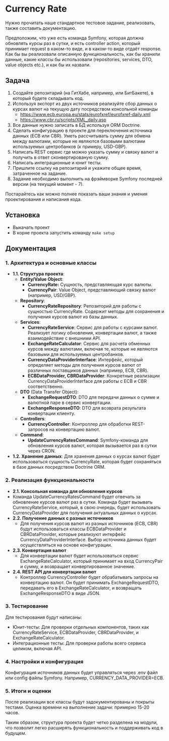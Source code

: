 # Currency Rate

Нужно прочитать наше стандартное тестовое задание, реализовать, также составить документацию.

Предположим, что уже есть команда Symfony, которая должна обновлять курсы раз в сутки, и есть controller action, который принимает request в каком-то виде, и в каком-то виде отдаёт response.
Как бы вы реализовали описанную функциональность, как бы хранили данные, какие классы бы использовали (repositories, services, DTO, value objects etc.), и как бы их назвали.

## Задача

1. Создайте репозитарий (на ГитХабе, например, или БитБакете), в который будете складывать код.
2. Используя экспорт из двух источников реализуйте сбор данных о курсах валют на текущую дату посредством консольной команды
    - https://www.ecb.europa.eu/stats/eurofxref/eurofxref-daily.xml
    - https://www.cbr.ru/scripts/XML_daily.asp
3. Все данные нужно записать в БД используя ORM Doctrine.
4. Сделать конфигурацию в проекте для переключения источника данных (ECB или CBR). Уметь рассчитывать сумму для обмена между валютами, которые не являются базовыми валютами используемых центробанков (к примеру, USD-GBP).
5. Написать REST сервис где можно указать сумму и связку валют и получить в ответ сконвертированую сумму.
6. Написать интеграционные и юнит тесты.
7. Пришлите ссылку на репозитарий и укажите общее время, затраченное на задание.
8. Задание необходимо выполнить на фрэймворке Symfony последней версии (на текущий момент - 7).

Постарайтесь как можно полнее показать ваши знания и умения проектирования и написания кода.

## Установка

- Выкачать проект
- В корне проекта запустить команду `make setup`

## Документация

### 1. Архитектура и основные классы
- **1.1. Структура проекта**:
  - **Entity/Value Object**:
    - **CurrencyRate:** Сущность, представляющая курс валюты.
    - **CurrencyPair**: Value Object, представляющий связку валют (например, USD/GBP).
  - **Repository**:
    - **CurrencyRateRepository**: Репозиторий для работы с сущностью CurrencyRate. Содержит методы для сохранения и получения курсов валют из базы данных.
  - **Services**:
    - **CurrencyRateService**: Сервис для работы с курсами валют. Реализует логику обновления, конвертации валют, а также взаимодействие с внешними API.
    - **ExchangeRateCalculator**: Сервис для расчета обменных курсов между валютами, включая те, которые не являются базовыми для используемых центробанков.
    - **CurrencyDataProviderInterface**: Интерфейс, который определяет методы для получения курсов валют от различных поставщиков данных (например, ECB, CBR).
    - **ECBDataProvider, CBRDataProvider**: Конкретные реализации CurrencyDataProviderInterface для работы с ECB и CBR соответственно.
  - **DTO** (Data Transfer Object):
    - **ExchangeRequestDTO**: DTO для передачи данных о сумме и валютной паре в сервис конвертации.
    - **ExchangeResponseDTO**: DTO для возврата результата конвертации клиенту.
  - **Controllers**:
    - **CurrencyController**: Контроллер для обработки REST-запросов на конвертацию валют.
  - **Command**:
    - **UpdateCurrencyRatesCommand**: Symfony-команда для обновления курсов валют, которая вызывается раз в сутки через CRON.
- **1.2. Хранение данных**:
Для хранения данных о курсах валют будет использоваться сущность CurrencyRate, которая будет сохраняться в базе данных посредством Doctrine ORM.

### 2. Реализация функциональности
- **2.1. Консольная команда для обновления курсов**
 - Команда UpdateCurrencyRatesCommand будет отвечать за обновление курсов валют раз в сутки. Команда будет вызывать CurrencyRateService, который, в свою очередь, будет использовать CurrencyDataProvider для получения актуальных данных о курсах.
- **2.2. Получение данных с разных источников**
  - Для получения курсов валют из разных источников (ECB, CBR) будут использоваться классы ECBDataProvider и CBRDataProvider, которые реализуют интерфейс CurrencyDataProviderInterface. Выбор источника данных будет осуществляться на основе конфигурации.
- **2.3. Конвертация валют**
  - Для конвертации валют будет использоваться сервис ExchangeRateCalculator, который принимает на вход CurrencyPair и сумму, и возвращает конвертированное значение.
- **2.4. REST API для конвертации валют**
  - Контроллер CurrencyController будет обрабатывать запросы на конвертацию валют. Он будет принимать ExchangeRequestDTO, передавать его в ExchangeRateCalculator, и возвращать ExchangeResponseDTO в виде JSON.

### 3. Тестирование
Для тестирования будут написаны:
  - Юнит-тесты: Для проверки отдельных компонентов, таких как CurrencyRateService, ECBDataProvider, CBRDataProvider, и ExchangeRateCalculator.
  - Интеграционные тесты: Для проверки работы всего сервиса целиком, включая API.

### 4. Настройки и конфигурация
Конфигурация источников данных будет управляться через .env файл или config файлы Symfony. Например, CURRENCY_DATA_PROVIDER=ECB.

### 5. Итоги и оценки
   После реализации все классы будут задокументированы и покрыты тестами. Оценка времени на выполнение задачи: примерно 15-20 часов.

Таким образом, структура проекта будет четко разделена на модули, что позволит легко расширять функциональность и поддерживать код в будущем.
